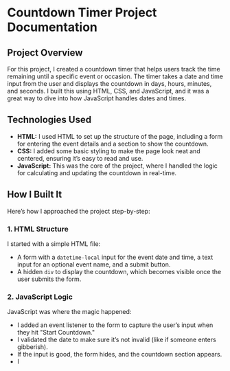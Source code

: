 # Countdown Timer Project Documentation

## Project Overview
For this project, I created a countdown timer that helps users track the time remaining until a specific event or occasion. The timer takes a date and time input from the user and displays the countdown in days, hours, minutes, and seconds. I built this using HTML, CSS, and JavaScript, and it was a great way to dive into how JavaScript handles dates and times.

## Technologies Used
- **HTML:** I used HTML to set up the structure of the page, including a form for entering the event details and a section to show the countdown.
- **CSS:** I added some basic styling to make the page look neat and centered, ensuring it’s easy to read and use.
- **JavaScript:** This was the core of the project, where I handled the logic for calculating and updating the countdown in real-time.

## How I Built It
Here’s how I approached the project step-by-step:

### 1. HTML Structure
I started with a simple HTML file:
- A form with a `datetime-local` input for the event date and time, a text input for an optional event name, and a submit button.
- A hidden `div` to display the countdown, which becomes visible once the user submits the form.

### 2. JavaScript Logic
JavaScript was where the magic happened:
- I added an event listener to the form to capture the user’s input when they hit "Start Countdown."
- I validated the date to make sure it’s not invalid (like if someone enters gibberish).
- If the input is good, the form hides, and the countdown section appears.
- I
